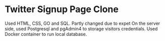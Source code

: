 # Twitter Signup Page Clone 



Used HTML, CSS, GO and SQL.
Partly changed due to expet
On the server side, used Postgresql and pgAdmin4 to storage visitors credentials.
Used Docker container to run local database.
